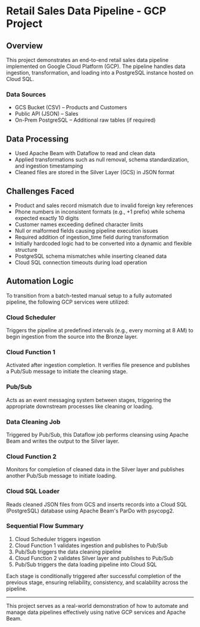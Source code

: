 # Retail Sales Data Pipeline - GCP Project

## Overview

This project demonstrates an end-to-end retail sales data pipeline implemented on Google Cloud Platform (GCP). The pipeline handles data ingestion, transformation, and loading into a PostgreSQL instance hosted on Cloud SQL.

### Data Sources
- GCS Bucket (CSV) – Products and Customers
- Public API (JSON) – Sales
- On-Prem PostgreSQL – Additional raw tables (if required)

## Data Processing

- Used Apache Beam with Dataflow to read and clean data
- Applied transformations such as null removal, schema standardization, and ingestion timestamping
- Cleaned files are stored in the Silver Layer (GCS) in JSON format

## Challenges Faced

- Product and sales record mismatch due to invalid foreign key references
- Phone numbers in inconsistent formats (e.g., +1 prefix) while schema expected exactly 10 digits
- Customer names exceeding defined character limits
- Null or malformed fields causing pipeline execution issues
- Required addition of ingestion_time field during transformation
- Initially hardcoded logic had to be converted into a dynamic and flexible structure
- PostgreSQL schema mismatches while inserting cleaned data
- Cloud SQL connection timeouts during load operation

## Automation Logic

To transition from a batch-tested manual setup to a fully automated pipeline, the following GCP services were utilized:

### Cloud Scheduler
Triggers the pipeline at predefined intervals (e.g., every morning at 8 AM) to begin ingestion from the source into the Bronze layer.

### Cloud Function 1
Activated after ingestion completion. It verifies file presence and publishes a Pub/Sub message to initiate the cleaning stage.

### Pub/Sub
Acts as an event messaging system between stages, triggering the appropriate downstream processes like cleaning or loading.

### Data Cleaning Job
Triggered by Pub/Sub, this Dataflow job performs cleansing using Apache Beam and writes the output to the Silver layer.

### Cloud Function 2
Monitors for completion of cleaned data in the Silver layer and publishes another Pub/Sub message to initiate loading.

### Cloud SQL Loader
Reads cleaned JSON files from GCS and inserts records into a Cloud SQL (PostgreSQL) database using Apache Beam's ParDo with psycopg2.

### Sequential Flow Summary

1. Cloud Scheduler triggers ingestion
2. Cloud Function 1 validates ingestion and publishes to Pub/Sub
3. Pub/Sub triggers the data cleaning pipeline
4. Cloud Function 2 validates Silver layer and publishes to Pub/Sub
5. Pub/Sub triggers the data loading pipeline into Cloud SQL

Each stage is conditionally triggered after successful completion of the previous stage, ensuring reliability, consistency, and scalability across the pipeline.

---

This project serves as a real-world demonstration of how to automate and manage data pipelines effectively using native GCP services and Apache Beam.

